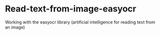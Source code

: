 # Read-text-from-image-easyocr
Working with the easyocr library (artificial intelligence for reading text from an image)
